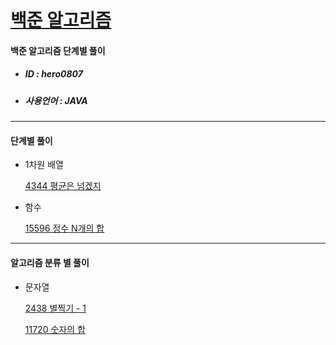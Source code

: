# [백준 알고리즘 ](https://www.acmicpc.net/)

#### 백준 알고리즘 단계별 풀이

- ##### ID : hero0807

-  ##### 사용언어 : JAVA

------



#### 단계별 풀이

- 1차원 배열 

  [4344 평균은 넘겠지](https://github.com/her0807/TIL/blob/master/Algorithm/Baekjoon/4334.md)



- 함수

  [15596 정수 N개의 합](https://github.com/her0807/TIL/blob/master/Algorithm/Baekjoon/15596.md)









------



#### 알고리즘 분류 별 풀이



- 문자열

  [2438 별찍기 - 1](https://github.com/her0807/TIL/blob/master/Algorithm/Baekjoon/2438.md)
  
  [11720 숫자의 합](https://github.com/her0807/TIL/blob/master/Algorithm/Baekjoon/11720.md)